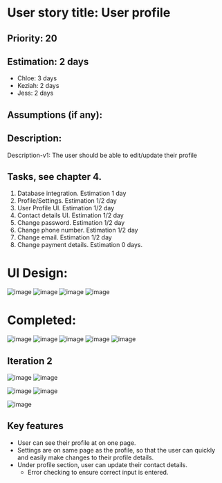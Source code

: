 
# User story title: User profile

## Priority: 20 


## Estimation: 2 days

* Chloe: 3 days 
* Keziah: 2 days
* Jess: 2 days

## Assumptions (if any):

## Description: 

Description-v1: The user should be able to edit/update their profile

## Tasks, see chapter 4.

1. Database integration. Estimation 1 day
2. Profile/Settings. Estimation 1/2 day
3. User Profile UI. Estimation 1/2 day
4. Contact details UI. Estimation 1/2 day
5. Change password. Estimation 1/2 day
6. Change phone number. Estimation 1/2 day
7. Change email. Estimation 1/2 day
8. Change payment details. Estimation 0 days.

# UI Design:
![image](/images/profile_page_mockup.png)
![image](/images/change_email_mockup.png)
![image](/images/change_password_mockup.png)
![image](/images/change_profile_details.png)


# Completed:
![image](/images/profile_page_final.png)
![image](/images/change_email_final.png)
![image](/images/change_mobile_final.png)
![image](/images/change_password_final.png)
![image](/images/change_payment_details_final.png)

## Iteration 2
![image](/images/profile_page_app.png)
![image](/images/change_email_app.png)

![image](/images/change_password_page_app.png)
![image](/images/change_payment_details_app.png)

![image](/images/change_mobile_app.png)

## Key features
* User can see their profile at on one page.
* Settings are on same page as the profile, so that the user can quickly and easily make changes to their profile details.
* Under profile section, user can update their contact details.
  * Error checking to ensure correct input is entered. 
